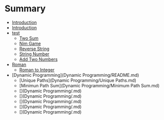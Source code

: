 # Summary

* [Introduction](README.md)
* [Introduction](easy/README.md)
* [test](test/README.md)
    * [Two Sum](test/two-sum.md)
    * [Nim Game](test/nim-game.md)
    * [Reverse String](test/reverse-a-string.md)
    * [String Number](test/string-number.md)
    * [Add Two Numbers](test/add-two-numbers.md)
* [Roman](Roman/README.md)
    * [Roman to Integer](Roman/roman-to-integer.md)
* [Dynamic Programming](Dynamic Programming/README.md)
    * [Unique Paths](Dynamic Programming/Unique Paths.md)
    * [Minimun Path Sum](Dynamic Programming/Minimum Path Sum.md)
    * [](Dynamic Programming/.md)
    * [](Dynamic Programming/.md)
    * [](Dynamic Programming/.md)
    * [](Dynamic Programming/.md)
    * [](Dynamic Programming/.md)





